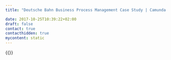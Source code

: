 ```yaml
---
title: "Deutsche Bahn Business Process Management Case Study | Camunda BPM"

date: 2017-10-25T10:39:22+02:00
draft: false
contact: true
contacthidden: true
mycontent: static
---
```

{{<case-study-single
company="Deutsche Bahn"
companydescription="<p>Die Deutsche Bahn ist eines der größten Transport- und Logistikunternehmen der Welt. Ihr wichtigster Partner für ICT-Lösungen ist die DB Systel. Mit 3.400 Mitarbeitern plant, entwickelt und betreibt sie rund 600 produktive IT-Anwendungen im gesamten Konzern.</p>"
customerquote="<p><q>Mit Camunda fanden wir eine BPM-Engine, die flexibel mitwächst und von Java-Entwicklern leicht angepasst werden kann. Der Schritt hin zu ausführbaren Prozessmodellen fiel besonders leicht, denn wie kaum ein anderes Business Process Management System setzt Camunda BPM konsequent auf BPMN 2.0.</p><p>Mitentscheidend für den Zuschlag an Camunda war auch das Lizenzmodell. Vor allem für kleine und mittelgroße Projekte setzen wir als DB Systel zunehmend auf Open Source. Sich dank quelloffener Software nicht von einem Anbieter abhängig zu machen, haben wir als zusätzlichen Pluspunkt bewertet.</q></p>-Henry Hübler, Projektleiter DB Systel und Ingo Rau, Geschäftsführer econauten"
teaser="Ablösung eines dokumentenbasierten Geschäftsprozesses"
usecase="<h3>Ablösung eines dokumentenbasierten Geschäftsprozesses</h3><p>Zusammen mit den externen Beratern von Ancud und den econauten hat die DB Systel ein Innovationsprojekt zur Ablösung stark dokumentenbasierter Geschäftsprozesse gestartet. In Camunda BPM fanden die Projektverantwortlichen eine BPM-Engine, die flexibel im Projekt mitwächst und von Java-Entwicklern leicht angepasst werden kann.</p><p>Diese Case Study berichtet über den Projektablauf.</p>"
videolink=""
logo="//images.ctfassets.net/vpidbgnakfvf/4RbHfV1H2g2y4YkomKAkQ0/51122dd44e8405f3b5435bf265de2a5a/db.svg"
pdf="//assets.ctfassets.net/vpidbgnakfvf/6bcJ5mUV8sisUwuSu66IIq/7ee259482ad5ab151da2c858b1ba10bf/Camunda-CaseStudy_DB_DE.pdf"
thumbnail="//images.ctfassets.net/vpidbgnakfvf/3PxixMfqHSCIaEOqAKA6Ka/08f2178cf29c19b5219dd2614eadb55b/cs-cover-DB-de.jpg">}}